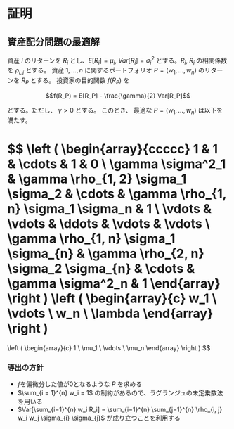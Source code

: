 # 証明

<!-- ## イェンセンの不等式

限界効用逓減であるような効用関数 $u$, 任意の確率くじ $X$ について以下が成り立つ。

$$E[u(X)] \leq u(E[X])$$

### 証明

$X$ は $i = 1, \ldots, n$ について、確率 $p_i$ で $x_i$ 円となる確率くじとする。
$x_1 < \cdots < x_n$ を仮定して一般性を失わない。

$$E[u(X)] = \sum_{i=1}^{n} p_i u(x_i)$$

$$u(E[X]) = u(\sum_{i=1}^{n} p_i x_i)$$ -->

## 資産配分問題の最適解

資産 $i$ のリターンを $R_i$ とし、$E[R_i] = \mu_i$, $Var[R_i] = \sigma^2_{i}$ とする。$R_i$, $R_j$ の相関係数を $\rho_{i, j}$ とする。
資産 $1, \ldots, n$ に関するポートフォリオ $P = (w_1, \ldots, w_n)$ のリターンを $R_P$ とする。
投資家の目的関数 $f(R_P)$ を

$$f(R_P) = E[R_P] - \frac{\gamma}{2} Var[R_P]$$

とする。ただし、 $\gamma > 0$ とする。
このとき、 最適な $P = (w_1, \ldots, w_n)$ は以下を満たす。

$$
  \left (
    \begin{array}{ccccc}
      1 & 1 & \cdots & 1 & 0 \\
      \gamma \sigma^2_1 & \gamma \rho_{1, 2} \sigma_1 \sigma_2 & \cdots & \gamma \rho_{1, n} \sigma_1 \sigma_n & 1 \\
      \vdots & \vdots & \ddots & \vdots & \vdots \\
      \gamma \rho_{1, n} \sigma_1 \sigma_{n} & \gamma \rho_{2, n} \sigma_2 \sigma_{n} & \cdots & \gamma  \sigma^2_n & 1
    \end{array}
  \right )
  \left (
    \begin{array}{c}
      w_1 \\
      \vdots \\
      w_n \\
      \lambda
    \end{array}
  \right )
  =
  \left (
    \begin{array}{c}
      1 \\
      \mu_1 \\
      \vdots \\
      \mu_n
    \end{array}
  \right )
$$

### 導出の方針
- $f$を偏微分した値が0となるような $P$ を求める
- $\sum_{i = 1}^{n} w_i = 1$ の制約があるので、ラグランジュの未定乗数法を用いる
- $Var[\sum_{i=1}^{n} w_i R_i] = \sum_{i=1}^{n} \sum_{j=1}^{n} \rho_{i, j} w_i w_j \sigma_{i} \sigma_{j}$ が成り立つことを利用する
